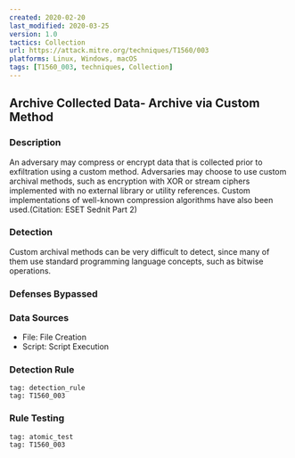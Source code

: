 ```yaml
---
created: 2020-02-20
last_modified: 2020-03-25
version: 1.0
tactics: Collection
url: https://attack.mitre.org/techniques/T1560/003
platforms: Linux, Windows, macOS
tags: [T1560_003, techniques, Collection]
---
```


## Archive Collected Data- Archive via Custom Method

### Description

An adversary may compress or encrypt data that is collected prior to exfiltration using a custom method. Adversaries may choose to use custom archival methods, such as encryption with XOR or stream ciphers implemented with no external library or utility references. Custom implementations of well-known compression algorithms have also been used.(Citation: ESET Sednit Part 2)

### Detection

Custom archival methods can be very difficult to detect, since many of them use standard programming language concepts, such as bitwise operations.

### Defenses Bypassed



### Data Sources

  - File: File Creation
  -  Script: Script Execution
### Detection Rule

```query
tag: detection_rule
tag: T1560_003
```

### Rule Testing

```query
tag: atomic_test
tag: T1560_003
```
